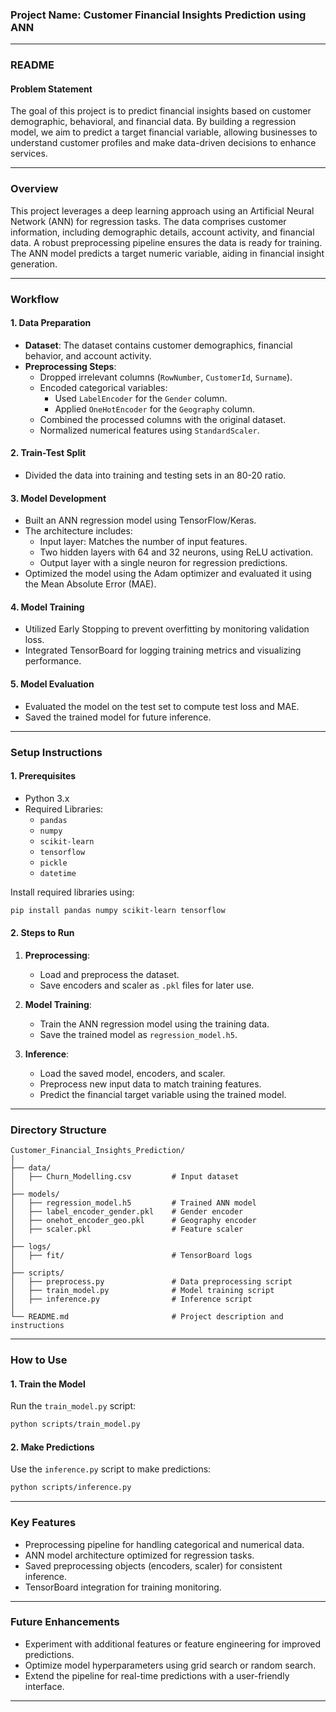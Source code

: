### Project Name: **Customer Financial Insights Prediction using ANN**

---

### **README**

#### **Problem Statement**
The goal of this project is to predict financial insights based on customer demographic, behavioral, and financial data. By building a regression model, we aim to predict a target financial variable, allowing businesses to understand customer profiles and make data-driven decisions to enhance services.

---

### **Overview**
This project leverages a deep learning approach using an Artificial Neural Network (ANN) for regression tasks. The data comprises customer information, including demographic details, account activity, and financial data. A robust preprocessing pipeline ensures the data is ready for training. The ANN model predicts a target numeric variable, aiding in financial insight generation.

---

### **Workflow**

#### **1. Data Preparation**
- **Dataset**: The dataset contains customer demographics, financial behavior, and account activity.
- **Preprocessing Steps**:
  - Dropped irrelevant columns (`RowNumber`, `CustomerId`, `Surname`).
  - Encoded categorical variables:
    - Used `LabelEncoder` for the `Gender` column.
    - Applied `OneHotEncoder` for the `Geography` column.
  - Combined the processed columns with the original dataset.
  - Normalized numerical features using `StandardScaler`.

#### **2. Train-Test Split**
- Divided the data into training and testing sets in an 80-20 ratio.

#### **3. Model Development**
- Built an ANN regression model using TensorFlow/Keras.
- The architecture includes:
  - Input layer: Matches the number of input features.
  - Two hidden layers with 64 and 32 neurons, using ReLU activation.
  - Output layer with a single neuron for regression predictions.
- Optimized the model using the Adam optimizer and evaluated it using the Mean Absolute Error (MAE).

#### **4. Model Training**
- Utilized Early Stopping to prevent overfitting by monitoring validation loss.
- Integrated TensorBoard for logging training metrics and visualizing performance.

#### **5. Model Evaluation**
- Evaluated the model on the test set to compute test loss and MAE.
- Saved the trained model for future inference.

---

### **Setup Instructions**

#### **1. Prerequisites**
- Python 3.x
- Required Libraries:
  - `pandas`
  - `numpy`
  - `scikit-learn`
  - `tensorflow`
  - `pickle`
  - `datetime`

Install required libraries using:
```bash
pip install pandas numpy scikit-learn tensorflow
```

#### **2. Steps to Run**

1. **Preprocessing**:
   - Load and preprocess the dataset.
   - Save encoders and scaler as `.pkl` files for later use.

2. **Model Training**:
   - Train the ANN regression model using the training data.
   - Save the trained model as `regression_model.h5`.

3. **Inference**:
   - Load the saved model, encoders, and scaler.
   - Preprocess new input data to match training features.
   - Predict the financial target variable using the trained model.

---

### **Directory Structure**
```
Customer_Financial_Insights_Prediction/
│
├── data/
│   ├── Churn_Modelling.csv         # Input dataset
│
├── models/
│   ├── regression_model.h5         # Trained ANN model
│   ├── label_encoder_gender.pkl    # Gender encoder
│   ├── onehot_encoder_geo.pkl      # Geography encoder
│   ├── scaler.pkl                  # Feature scaler
│
├── logs/
│   ├── fit/                        # TensorBoard logs
│
├── scripts/
│   ├── preprocess.py               # Data preprocessing script
│   ├── train_model.py              # Model training script
│   ├── inference.py                # Inference script
│
└── README.md                       # Project description and instructions
```

---

### **How to Use**

#### **1. Train the Model**
Run the `train_model.py` script:
```bash
python scripts/train_model.py
```

#### **2. Make Predictions**
Use the `inference.py` script to make predictions:
```bash
python scripts/inference.py
```

---

### **Key Features**
- Preprocessing pipeline for handling categorical and numerical data.
- ANN model architecture optimized for regression tasks.
- Saved preprocessing objects (encoders, scaler) for consistent inference.
- TensorBoard integration for training monitoring.

---

### **Future Enhancements**
- Experiment with additional features or feature engineering for improved predictions.
- Optimize model hyperparameters using grid search or random search.
- Extend the pipeline for real-time predictions with a user-friendly interface.

--- 
